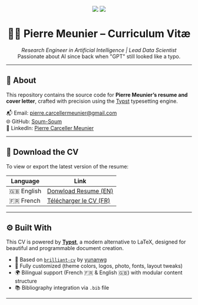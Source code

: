 <p align="center">
  <img src="https://img.shields.io/badge/Curriculum%20Vitæ-Typst-blueviolet?style=for-the-badge&logo=typst&logoColor=white" />
  <img src="https://img.shields.io/badge/Bilingual-FR%20%2F%20EN-yellow?style=for-the-badge" />
</p>

<h1 align="center">👨‍💻 Pierre Meunier – Curriculum Vitæ</h1>
<p align="center">
  <em>Research Engineer in Artificial Intelligence | Lead Data Scientist</em><br>
  Passionate about AI since back when "GPT" still looked like a typo.
</p>

---

## 👋 About

This repository contains the source code for **Pierre Meunier’s resume and cover letter**, crafted with precision using the [Typst](https://typst.app) typesetting engine.

📬 Email: [pierre.carcellermeunier@gmail.com](mailto:pierre.carcellermeunier@gmail.com)  
🌐 GitHub: [Soum-Soum](https://github.com/Soum-Soum)  
💼 LinkedIn: [Pierre Carceller Meunier](https://www.linkedin.com/in/pierre-carceller-meunier-b05420142/)

---

## 📄 Download the CV

To view or export the latest version of the resume:

| Language | Link |
|----------|------|
| 🇬🇧 English | [Donwload Resume (EN)](https://github.com/Soum-Soum/MyResume/blob/main/cv_en.pdf) |
| 🇫🇷 French  | [Télécharger le CV (FR)](https://github.com/Soum-Soum/MyResume/blob/main/cv_fr.pdf) |

---

## ⚙️ Built With

This CV is powered by **[Typst](https://typst.app/)**, a modern alternative to LaTeX, designed for beautiful and programmable document creation.

- 🧩 Based on [`brilliant-cv`](https://github.com/yunanwg/brilliant-cv) by [yunanwg](https://github.com/yunanwg)
- 🎨 Fully customized (theme colors, logos, photo, fonts, layout tweaks)
- 🌍 Bilingual support (French 🇫🇷 & English 🇬🇧) with modular content structure
- 📚 Bibliography integration via `.bib` file

---
